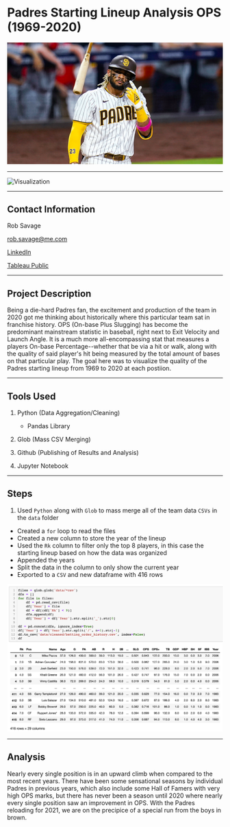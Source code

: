 # Padres Starting Lineup Analysis OPS (1969-2020)

![Fernando Tatis Jr.](images/photo-via-mlb.png "Fernando Tatis Jr.")

---

![Visualization](images/padres-tableau-gif.gif "Tableau Walkthrough")

---

## Contact Information

Rob Savage 

rob.savage@me.com

[LinkedIn](https://www.linkedin.com/in/robsavage/)


[Tableau Public](https://public.tableau.com/profile/rob.savage)

---

## Project Description

Being a die-hard Padres fan, the excitement and production of the team in 2020 got me thinking about historically where this particular team sat in franchise history. OPS (On-base Plus Slugging) has become the predominant mainstream statistic in baseball, right next to Exit Velocity and Launch Angle. It is a much more all-encompassing stat that measures a players On-base Percentage--whether that be via a hit or walk, along with the quality of said player's hit being measured by the total amount of bases on that particular play. The goal here was to visualize the quality of the Padres starting lineup from 1969 to 2020 at each postiion. 

---

## Tools Used

1. Python (Data Aggregation/Cleaning)

    - Pandas Library

2. Glob (Mass CSV Merging)

3. Github (Publishing of Results and Analysis)

4. Jupyter Notebook

---

## Steps 

1. Used `Python` along with `Glob` to mass merge all of the team data `CSVs` in the `data` folder 

  - Created a `for` loop to read the files
  - Created a new column to store the year of the lineup
  - Used the `Rk` column to filter only the top 8 players, in this case the starting lineup based on how the data was organized
  - Appended the years
  - Split the data in the column to only show the current year
  - Exported to a `CSV` and new dataframe with 416 rows


![Visualization](images/jupyter_ss_1.png "Jupyter Notebook")

---

## Analysis

Nearly every single position is in an upward climb when compared to the most recent years. There have been some sensational seasons by individual Padres in previous years, which also include some Hall of Famers with very high OPS marks, but there has never been a season until 2020 where nearly every single position saw an improvement in OPS. With the Padres reloading for 2021, we are on the precipice of a special run from the boys in brown. 

